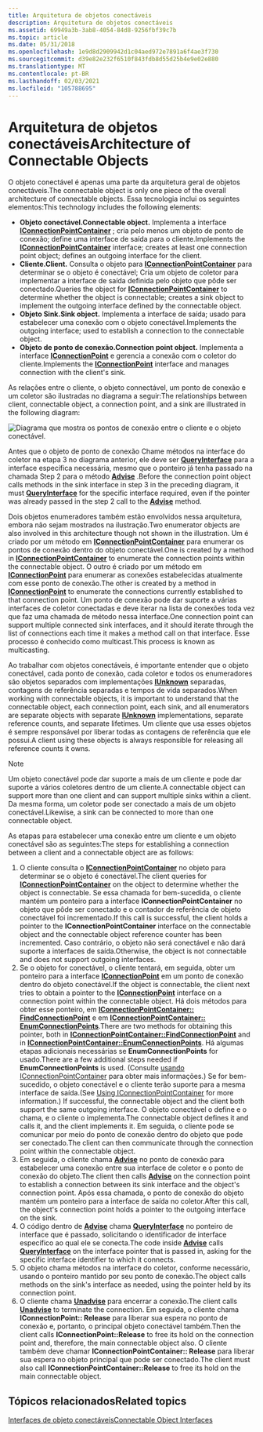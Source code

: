 ```yaml
---
title: Arquitetura de objetos conectáveis
description: Arquitetura de objetos conectáveis
ms.assetid: 69949a3b-3ab8-4054-84d8-9256fbf39c7b
ms.topic: article
ms.date: 05/31/2018
ms.openlocfilehash: 1e9d8d2909942d1c04aed972e7891a6f4ae3f730
ms.sourcegitcommit: d39e82e232f6510f843fdb8d55d25b4e9e02e880
ms.translationtype: MT
ms.contentlocale: pt-BR
ms.lasthandoff: 02/03/2021
ms.locfileid: "105788695"
---
```

# <a name="architecture-of-connectable-objects"></a><span data-ttu-id="012e4-103">Arquitetura de objetos conectáveis</span><span class="sxs-lookup"><span data-stu-id="012e4-103">Architecture of Connectable Objects</span></span>

<span data-ttu-id="012e4-104">O objeto conectável é apenas uma parte da arquitetura geral de objetos conectáveis.</span><span class="sxs-lookup"><span data-stu-id="012e4-104">The connectable object is only one piece of the overall architecture of connectable objects.</span></span> <span data-ttu-id="012e4-105">Essa tecnologia inclui os seguintes elementos:</span><span class="sxs-lookup"><span data-stu-id="012e4-105">This technology includes the following elements:</span></span>

-   <span data-ttu-id="012e4-106">**Objeto conectável.**</span><span class="sxs-lookup"><span data-stu-id="012e4-106">**Connectable object.**</span></span> <span data-ttu-id="012e4-107">Implementa a interface [**IConnectionPointContainer**](/windows/desktop/api/OCIdl/nn-ocidl-iconnectionpointcontainer) ; cria pelo menos um objeto de ponto de conexão; define uma interface de saída para o cliente.</span><span class="sxs-lookup"><span data-stu-id="012e4-107">Implements the [**IConnectionPointContainer**](/windows/desktop/api/OCIdl/nn-ocidl-iconnectionpointcontainer) interface; creates at least one connection point object; defines an outgoing interface for the client.</span></span>
-   <span data-ttu-id="012e4-108">**Cliente.**</span><span class="sxs-lookup"><span data-stu-id="012e4-108">**Client.**</span></span> <span data-ttu-id="012e4-109">Consulta o objeto para [**IConnectionPointContainer**](/windows/desktop/api/OCIdl/nn-ocidl-iconnectionpointcontainer) para determinar se o objeto é conectável; Cria um objeto de coletor para implementar a interface de saída definida pelo objeto que pôde ser conectado.</span><span class="sxs-lookup"><span data-stu-id="012e4-109">Queries the object for [**IConnectionPointContainer**](/windows/desktop/api/OCIdl/nn-ocidl-iconnectionpointcontainer) to determine whether the object is connectable; creates a sink object to implement the outgoing interface defined by the connectable object.</span></span>
-   <span data-ttu-id="012e4-110">**Objeto Sink.**</span><span class="sxs-lookup"><span data-stu-id="012e4-110">**Sink object.**</span></span> <span data-ttu-id="012e4-111">Implementa a interface de saída; usado para estabelecer uma conexão com o objeto conectável.</span><span class="sxs-lookup"><span data-stu-id="012e4-111">Implements the outgoing interface; used to establish a connection to the connectable object.</span></span>
-   <span data-ttu-id="012e4-112">**Objeto de ponto de conexão.**</span><span class="sxs-lookup"><span data-stu-id="012e4-112">**Connection point object.**</span></span> <span data-ttu-id="012e4-113">Implementa a interface [**IConnectionPoint**](/windows/desktop/api/OCIdl/nn-ocidl-iconnectionpoint) e gerencia a conexão com o coletor do cliente.</span><span class="sxs-lookup"><span data-stu-id="012e4-113">Implements the [**IConnectionPoint**](/windows/desktop/api/OCIdl/nn-ocidl-iconnectionpoint) interface and manages connection with the client's sink.</span></span>

<span data-ttu-id="012e4-114">As relações entre o cliente, o objeto connectável, um ponto de conexão e um coletor são ilustradas no diagrama a seguir:</span><span class="sxs-lookup"><span data-stu-id="012e4-114">The relationships between client, connectable object, a connection point, and a sink are illustrated in the following diagram:</span></span>

![Diagrama que mostra os pontos de conexão entre o cliente e o objeto conectável.](images/1cd44fec-5d2c-4427-846b-ccab7ec0b08a.png)

<span data-ttu-id="012e4-116">Antes que o objeto de ponto de conexão Chame métodos na interface do coletor na etapa 3 no diagrama anterior, ele deve ser [**QueryInterface**](/windows/desktop/api/Unknwn/nf-unknwn-iunknown-queryinterface(q)) para a interface específica necessária, mesmo que o ponteiro já tenha passado na chamada Step 2 para o método [**Advise**](/windows/desktop/api/OCIdl/nf-ocidl-iconnectionpoint-advise) .</span><span class="sxs-lookup"><span data-stu-id="012e4-116">Before the connection point object calls methods in the sink interface in step 3 in the preceding diagram, it must [**QueryInterface**](/windows/desktop/api/Unknwn/nf-unknwn-iunknown-queryinterface(q)) for the specific interface required, even if the pointer was already passed in the step 2 call to the [**Advise**](/windows/desktop/api/OCIdl/nf-ocidl-iconnectionpoint-advise) method.</span></span>

<span data-ttu-id="012e4-117">Dois objetos enumeradores também estão envolvidos nessa arquitetura, embora não sejam mostrados na ilustração.</span><span class="sxs-lookup"><span data-stu-id="012e4-117">Two enumerator objects are also involved in this architecture though not shown in the illustration.</span></span> <span data-ttu-id="012e4-118">Um é criado por um método em [**IConnectionPointContainer**](/windows/desktop/api/OCIdl/nn-ocidl-iconnectionpointcontainer) para enumerar os pontos de conexão dentro do objeto conectável.</span><span class="sxs-lookup"><span data-stu-id="012e4-118">One is created by a method in [**IConnectionPointContainer**](/windows/desktop/api/OCIdl/nn-ocidl-iconnectionpointcontainer) to enumerate the connection points within the connectable object.</span></span> <span data-ttu-id="012e4-119">O outro é criado por um método em [**IConnectionPoint**](/windows/desktop/api/OCIdl/nn-ocidl-iconnectionpoint) para enumerar as conexões estabelecidas atualmente com esse ponto de conexão.</span><span class="sxs-lookup"><span data-stu-id="012e4-119">The other is created by a method in [**IConnectionPoint**](/windows/desktop/api/OCIdl/nn-ocidl-iconnectionpoint) to enumerate the connections currently established to that connection point.</span></span> <span data-ttu-id="012e4-120">Um ponto de conexão pode dar suporte a várias interfaces de coletor conectadas e deve iterar na lista de conexões toda vez que faz uma chamada de método nessa interface.</span><span class="sxs-lookup"><span data-stu-id="012e4-120">One connection point can support multiple connected sink interfaces, and it should iterate through the list of connections each time it makes a method call on that interface.</span></span> <span data-ttu-id="012e4-121">Esse processo é conhecido como multicast.</span><span class="sxs-lookup"><span data-stu-id="012e4-121">This process is known as multicasting.</span></span>

<span data-ttu-id="012e4-122">Ao trabalhar com objetos conectáveis, é importante entender que o objeto conectável, cada ponto de conexão, cada coletor e todos os enumeradores são objetos separados com implementações [**IUnknown**](/windows/desktop/api/Unknwn/nn-unknwn-iunknown) separadas, contagens de referência separadas e tempos de vida separados.</span><span class="sxs-lookup"><span data-stu-id="012e4-122">When working with connectable objects, it is important to understand that the connectable object, each connection point, each sink, and all enumerators are separate objects with separate [**IUnknown**](/windows/desktop/api/Unknwn/nn-unknwn-iunknown) implementations, separate reference counts, and separate lifetimes.</span></span> <span data-ttu-id="012e4-123">Um cliente que usa esses objetos é sempre responsável por liberar todas as contagens de referência que ele possui.</span><span class="sxs-lookup"><span data-stu-id="012e4-123">A client using these objects is always responsible for releasing all reference counts it owns.</span></span>

> [!Note]  
> <span data-ttu-id="012e4-124">Um objeto conectável pode dar suporte a mais de um cliente e pode dar suporte a vários coletores dentro de um cliente.</span><span class="sxs-lookup"><span data-stu-id="012e4-124">A connectable object can support more than one client and can support multiple sinks within a client.</span></span> <span data-ttu-id="012e4-125">Da mesma forma, um coletor pode ser conectado a mais de um objeto conectável.</span><span class="sxs-lookup"><span data-stu-id="012e4-125">Likewise, a sink can be connected to more than one connectable object.</span></span>

 

<span data-ttu-id="012e4-126">As etapas para estabelecer uma conexão entre um cliente e um objeto conectável são as seguintes:</span><span class="sxs-lookup"><span data-stu-id="012e4-126">The steps for establishing a connection between a client and a connectable object are as follows:</span></span>

1.  <span data-ttu-id="012e4-127">O cliente consulta o [**IConnectionPointContainer**](/windows/desktop/api/OCIdl/nn-ocidl-iconnectionpointcontainer) no objeto para determinar se o objeto é conectável.</span><span class="sxs-lookup"><span data-stu-id="012e4-127">The client queries for [**IConnectionPointContainer**](/windows/desktop/api/OCIdl/nn-ocidl-iconnectionpointcontainer) on the object to determine whether the object is connectable.</span></span> <span data-ttu-id="012e4-128">Se essa chamada for bem-sucedida, o cliente mantém um ponteiro para a interface **IConnectionPointContainer** no objeto que pôde ser conectado e o contador de referência de objeto conectável foi incrementado.</span><span class="sxs-lookup"><span data-stu-id="012e4-128">If this call is successful, the client holds a pointer to the **IConnectionPointContainer** interface on the connectable object and the connectable object reference counter has been incremented.</span></span> <span data-ttu-id="012e4-129">Caso contrário, o objeto não será conectável e não dará suporte a interfaces de saída.</span><span class="sxs-lookup"><span data-stu-id="012e4-129">Otherwise, the object is not connectable and does not support outgoing interfaces.</span></span>
2.  <span data-ttu-id="012e4-130">Se o objeto for conectável, o cliente tentará, em seguida, obter um ponteiro para a interface [**IConnectionPoint**](/windows/desktop/api/OCIdl/nn-ocidl-iconnectionpoint) em um ponto de conexão dentro do objeto conectável.</span><span class="sxs-lookup"><span data-stu-id="012e4-130">If the object is connectable, the client next tries to obtain a pointer to the [**IConnectionPoint**](/windows/desktop/api/OCIdl/nn-ocidl-iconnectionpoint) interface on a connection point within the connectable object.</span></span> <span data-ttu-id="012e4-131">Há dois métodos para obter esse ponteiro, em [**IConnectionPointContainer:: FindConnectionPoint**](/windows/desktop/api/OCIdl/nf-ocidl-iconnectionpointcontainer-findconnectionpoint) e em [**IConnectionPointContainer:: EnumConnectionPoints**](/windows/desktop/api/OCIdl/nf-ocidl-iconnectionpointcontainer-enumconnectionpoints).</span><span class="sxs-lookup"><span data-stu-id="012e4-131">There are two methods for obtaining this pointer, both in [**IConnectionPointContainer::FindConnectionPoint**](/windows/desktop/api/OCIdl/nf-ocidl-iconnectionpointcontainer-findconnectionpoint) and in [**IConnectionPointContainer::EnumConnectionPoints**](/windows/desktop/api/OCIdl/nf-ocidl-iconnectionpointcontainer-enumconnectionpoints).</span></span> <span data-ttu-id="012e4-132">Há algumas etapas adicionais necessárias se **EnumConnectionPoints** for usado.</span><span class="sxs-lookup"><span data-stu-id="012e4-132">There are a few additional steps needed if **EnumConnectionPoints** is used.</span></span> <span data-ttu-id="012e4-133">(Consulte [usando IConnectionPointContainer](using-iconnectionpointcontainer.md) para obter mais informações.) Se for bem-sucedido, o objeto conectável e o cliente terão suporte para a mesma interface de saída.</span><span class="sxs-lookup"><span data-stu-id="012e4-133">(See [Using IConnectionPointContainer](using-iconnectionpointcontainer.md) for more information.) If successful, the connectable object and the client both support the same outgoing interface.</span></span> <span data-ttu-id="012e4-134">O objeto conectável o define e o chama, e o cliente o implementa.</span><span class="sxs-lookup"><span data-stu-id="012e4-134">The connectable object defines it and calls it, and the client implements it.</span></span> <span data-ttu-id="012e4-135">Em seguida, o cliente pode se comunicar por meio do ponto de conexão dentro do objeto que pode ser conectado.</span><span class="sxs-lookup"><span data-stu-id="012e4-135">The client can then communicate through the connection point within the connectable object.</span></span>
3.  <span data-ttu-id="012e4-136">Em seguida, o cliente chama [**Advise**](/windows/desktop/api/OCIdl/nf-ocidl-iconnectionpoint-advise) no ponto de conexão para estabelecer uma conexão entre sua interface de coletor e o ponto de conexão do objeto.</span><span class="sxs-lookup"><span data-stu-id="012e4-136">The client then calls [**Advise**](/windows/desktop/api/OCIdl/nf-ocidl-iconnectionpoint-advise) on the connection point to establish a connection between its sink interface and the object's connection point.</span></span> <span data-ttu-id="012e4-137">Após essa chamada, o ponto de conexão do objeto mantém um ponteiro para a interface de saída no coletor.</span><span class="sxs-lookup"><span data-stu-id="012e4-137">After this call, the object's connection point holds a pointer to the outgoing interface on the sink.</span></span>
4.  <span data-ttu-id="012e4-138">O código dentro de [**Advise**](/windows/desktop/api/OCIdl/nf-ocidl-iconnectionpoint-advise) chama [**QueryInterface**](/windows/desktop/api/Unknwn/nf-unknwn-iunknown-queryinterface(q)) no ponteiro de interface que é passado, solicitando o identificador de interface específico ao qual ele se conecta.</span><span class="sxs-lookup"><span data-stu-id="012e4-138">The code inside [**Advise**](/windows/desktop/api/OCIdl/nf-ocidl-iconnectionpoint-advise) calls [**QueryInterface**](/windows/desktop/api/Unknwn/nf-unknwn-iunknown-queryinterface(q)) on the interface pointer that is passed in, asking for the specific interface identifier to which it connects.</span></span>
5.  <span data-ttu-id="012e4-139">O objeto chama métodos na interface do coletor, conforme necessário, usando o ponteiro mantido por seu ponto de conexão.</span><span class="sxs-lookup"><span data-stu-id="012e4-139">The object calls methods on the sink's interface as needed, using the pointer held by its connection point.</span></span>
6.  <span data-ttu-id="012e4-140">O cliente chama [**Unadvise**](/windows/desktop/api/OCIdl/nf-ocidl-iconnectionpoint-unadvise) para encerrar a conexão.</span><span class="sxs-lookup"><span data-stu-id="012e4-140">The client calls [**Unadvise**](/windows/desktop/api/OCIdl/nf-ocidl-iconnectionpoint-unadvise) to terminate the connection.</span></span> <span data-ttu-id="012e4-141">Em seguida, o cliente chama **IConnectionPoint:: Release** para liberar sua espera no ponto de conexão e, portanto, o principal objeto conectável também.</span><span class="sxs-lookup"><span data-stu-id="012e4-141">Then the client calls **IConnectionPoint::Release** to free its hold on the connection point and, therefore, the main connectable object also.</span></span> <span data-ttu-id="012e4-142">O cliente também deve chamar **IConnectionPointContainer:: Release** para liberar sua espera no objeto principal que pode ser conectado.</span><span class="sxs-lookup"><span data-stu-id="012e4-142">The client must also call **IConnectionPointContainer::Release** to free its hold on the main connectable object.</span></span>

## <a name="related-topics"></a><span data-ttu-id="012e4-143">Tópicos relacionados</span><span class="sxs-lookup"><span data-stu-id="012e4-143">Related topics</span></span>

<dl> <dt>

[<span data-ttu-id="012e4-144">Interfaces de objeto conectáveis</span><span class="sxs-lookup"><span data-stu-id="012e4-144">Connectable Object Interfaces</span></span>](connectable-object-interfaces.md)
</dt> </dl>

 

 




